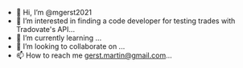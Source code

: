 - 👋 Hi, I’m @mgerst2021
- 👀 I’m interested in finding a code developer for testing trades with Tradovate's API...
- 🌱 I’m currently learning ...
- 💞️ I’m looking to collaborate on ...
- 📫 How to reach me gerst.martin@gmail.com...

<!---
mgerst2021/mgerst2021 is a ✨ special ✨ repository because its `README.md` (this file) appears on your GitHub profile.
You can click the Preview link to take a look at your changes.
--->

